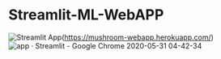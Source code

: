 # Streamlit-ML-WebAPP

![Streamlit App](https://static.streamlit.io/badges/streamlit_badge_black_white.svg)(https://mushroom-webapp.herokuapp.com/)
![app · Streamlit - Google Chrome 2020-05-31 04-42-34](https://user-images.githubusercontent.com/33162540/83341491-c2fee180-a301-11ea-9de4-cde1bcf7bd26.gif)

